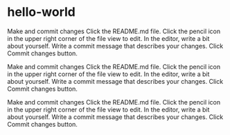 # hello-world

Make and commit changes
	Click the README.md file.
	Click the  pencil icon in the upper right corner of the file view to edit.
	In the editor, write a bit about yourself.
	Write a commit message that describes your changes.
	Click Commit changes button.



Make and commit changes
	Click the README.md file.
	Click the  pencil icon in the upper right corner of the file view to edit.
	In the editor, write a bit about yourself.
	Write a commit message that describes your changes.
	Click Commit changes button.
	
	
	
	
	
Make and commit changes
	Click the README.md file.
	Click the  pencil icon in the upper right corner of the file view to edit.
	In the editor, write a bit about yourself.
	Write a commit message that describes your changes.
	Click Commit changes button.
	
	

